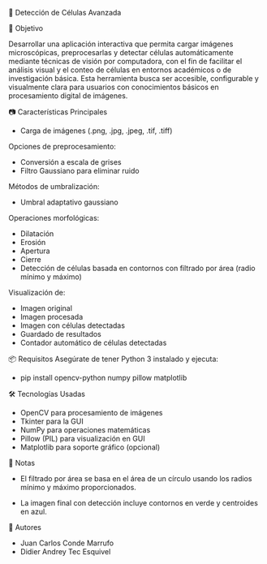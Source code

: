 🧬 Detección de Células Avanzada

🎯 Objetivo

Desarrollar una aplicación interactiva que permita cargar imágenes microscópicas, preprocesarlas y detectar células automáticamente mediante técnicas de visión por computadora, con el fin de facilitar el análisis visual y el conteo de células en entornos académicos o de investigación básica. Esta herramienta busca ser accesible, configurable y visualmente clara para usuarios con conocimientos básicos en procesamiento digital de imágenes.

📷 Características Principales
* Carga de imágenes (.png, .jpg, .jpeg, .tif, .tiff)

Opciones de preprocesamiento:
* Conversión a escala de grises
* Filtro Gaussiano para eliminar ruido
  

Métodos de umbralización:
* Umbral adaptativo gaussiano

Operaciones morfológicas:
* Dilatación
* Erosión
* Apertura
* Cierre
* Detección de células basada en contornos con filtrado por área (radio mínimo y máximo)

Visualización de:
* Imagen original
* Imagen procesada
* Imagen con células detectadas
* Guardado de resultados
* Contador automático de células detectadas

📦 Requisitos
Asegúrate de tener Python 3 instalado y ejecuta:

* pip install opencv-python numpy pillow matplotlib

🛠 Tecnologías Usadas
* OpenCV para procesamiento de imágenes
* Tkinter para la GUI
* NumPy para operaciones matemáticas
* Pillow (PIL) para visualización en GUI
* Matplotlib para soporte gráfico (opcional)

📌 Notas
* El filtrado por área se basa en el área de un círculo usando los radios mínimo y máximo proporcionados.

* La imagen final con detección incluye contornos en verde y centroides en azul.

👥 Autores
* Juan Carlos Conde Marrufo
* Didier Andrey Tec Esquivel
